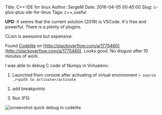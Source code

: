 Title: C++ IDE for linux
Author: SergeM
Date: 2016-04-05 00:45:00
Slug: c-plus-plus-ide-for-linux
Tags: c++,useful


**UPD**: It seems that the current solution (2019) is VSCode. It's free and powerful. There is a plenty of plugins. 


CLion is awesome but expensive.

Found [Codelite](http://www.codelite.org) on [http://stackoverflow.com/a/1775460](http://stackoverflow.com/a/1775460).
Looks good. No disgust after 10 minutes of work.

I was able to debug C code of Numpy in Virtualenv.

1. Launched from console after activating of virtual environment
`> source ./<path to activate>/activate`

2. add breakpoints

3. Run (F5)

![screenshot quick debug in codelite]({filename}/media/2016-04-c-ide-for-linux/screenshot_quick_debug.png)
